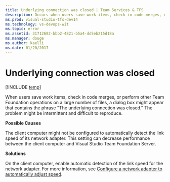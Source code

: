 ```yaml
---
title: Underlying connection was closed | Team Services & TFS
description: Occurs when users save work items, check in code merges, or perform other operations on a large number of files.
ms.prod: visual-studio-tfs-dev14
ms.technology: vs-devops-wit
ms.topic: error
ms.assetid: 31712682-bbb2-4821-b5a4-dd5eb215d18a
ms.manager: douge
ms.author: kaelli
ms.date: 01/20/2017
---
```


# Underlying connection was closed

[!INCLUDE [temp](../../_shared/dev15-version-header.md)]

When users save work items, check in code merges, or perform other Team Foundation operations on a large number of files, a dialog box might appear that contains the phrase "The underlying connection was closed." The problem might be intermittent and difficult to reproduce.  
  
**Possible Causes**  
  
The client computer might not be configured to automatically detect the link speed of its network adapter. This setting can decrease performance between the client computer and Visual Studio Team Foundation Server.  
  
**Solutions**  
  
On the client computer, enable automatic detection of the link speed for the network adapter. For more information, see [Configure a network adapter to automatically adjust speed](../configure-network-adapter-automatically-adjust-speed.md).